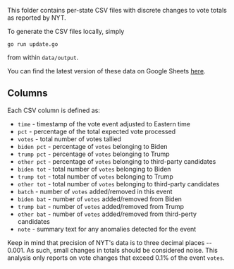 This folder contains per-state CSV files with discrete changes to vote totals as reported by NYT.

To generate the CSV files locally, simply
```
go run update.go
```
from within `data/output`.

You can find the latest version of these data on Google Sheets [here](https://docs.google.com/spreadsheets/d/1Ez2bupWlmf7V-nE17ScjQzm-Y_Cyi1qjT9ZO9hDDOC4/edit?usp=sharing).

## Columns
Each CSV column is defined as:
* `time` - timestamp of the vote event adjusted to Eastern time
* `pct` - percentage of the total expected vote processed
* `votes` - total number of votes tallied
* `biden pct` - percentage of `votes` belonging to Biden
* `trump pct` - percentage of `votes` belonging to Trump
* `other pct` - percentage of `votes` belonging to third-party candidates
* `biden tot` - total number of `votes` belonging to Biden
* `trump tot` - total number of `votes` belonging to Trump
* `other tot` - total number of `votes` belonging to third-party candidates
* `batch` - number of `votes` added/removed in this event
* `biden bat` - number of `votes` added/removed from Biden
* `trump bat` - number of `votes` added/removed from Trump
* `other bat` - number of `votes` added/removed from third-perty candidates
* `note` - summary text for any anomalies detected for the event

Keep in mind that precision of NYT's data is to three decimal places -- 0.001.  As such, small changes in totals should be considered noise.  This analysis only reports on vote changes that exceed 0.1% of the event `votes`.